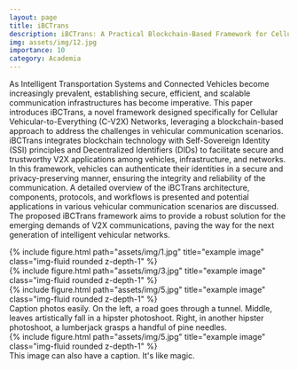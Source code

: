 ```yaml
---
layout: page
title: iBCTrans
description: iBCTrans: A Practical Blockchain-Based Framework for Cellular Vehicular-To-Everything Networks
img: assets/img/12.jpg
importance: 10
category: Academia
---
```


As Intelligent Transportation Systems and Connected Vehicles become increasingly prevalent, establishing secure, efficient, and scalable communication infrastructures has become imperative. This paper introduces iBCTrans, a novel framework designed specifically for Cellular Vehicular-to-Everything (C-V2X) Networks, leveraging a blockchain-based approach to address the challenges in vehicular communication scenarios. iBCTrans integrates blockchain technology with Self-Sovereign Identity (SSI) principles and Decentralized Identifiers (DIDs) to facilitate secure and trustworthy V2X applications among vehicles, infrastructure, and networks. In this framework, vehicles can authenticate their identities in a secure and privacy-preserving manner, ensuring the integrity and reliability of the communication. A detailed overview of the iBCTrans architecture, components, protocols, and workflows is presented and potential applications in various vehicular communication scenarios are discussed. The proposed iBCTrans framework aims to provide a robust solution for the emerging demands of V2X communications, paving the way for the next generation of intelligent vehicular networks.

<div class="row">
    <div class="col-sm mt-3 mt-md-0">
        {% include figure.html path="assets/img/1.jpg" title="example image" class="img-fluid rounded z-depth-1" %}
    </div>
    <div class="col-sm mt-3 mt-md-0">
        {% include figure.html path="assets/img/3.jpg" title="example image" class="img-fluid rounded z-depth-1" %}
    </div>
    <div class="col-sm mt-3 mt-md-0">
        {% include figure.html path="assets/img/5.jpg" title="example image" class="img-fluid rounded z-depth-1" %}
    </div>
</div>
<div class="caption">
    Caption photos easily. On the left, a road goes through a tunnel. Middle, leaves artistically fall in a hipster photoshoot. Right, in another hipster photoshoot, a lumberjack grasps a handful of pine needles.
</div>
<div class="row">
    <div class="col-sm mt-3 mt-md-0">
        {% include figure.html path="assets/img/5.jpg" title="example image" class="img-fluid rounded z-depth-1" %}
    </div>
</div>
<div class="caption">
    This image can also have a caption. It's like magic.
</div>